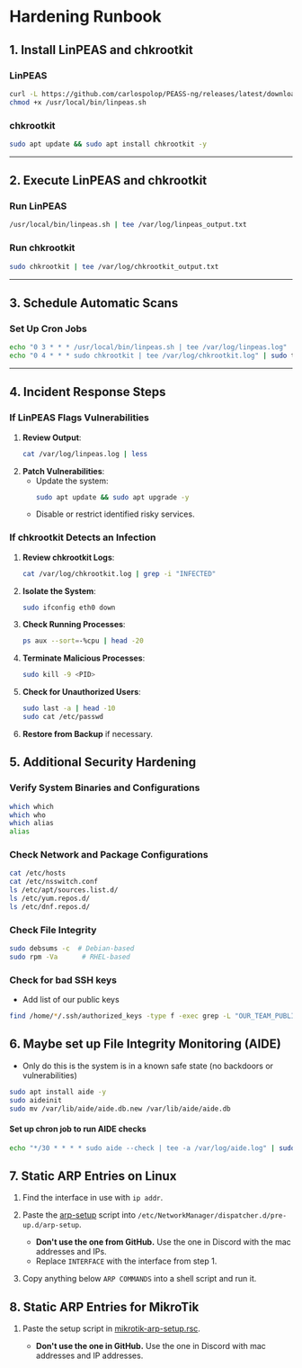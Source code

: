 # **Hardening Runbook**

## **1. Install LinPEAS and chkrootkit**
### **LinPEAS**
```bash
curl -L https://github.com/carlospolop/PEASS-ng/releases/latest/download/linpeas.sh -o /usr/local/bin/linpeas.sh
chmod +x /usr/local/bin/linpeas.sh
```

### **chkrootkit**
```bash
sudo apt update && sudo apt install chkrootkit -y
```

---

## **2. Execute LinPEAS and chkrootkit**
### **Run LinPEAS**
```bash
/usr/local/bin/linpeas.sh | tee /var/log/linpeas_output.txt
```

### **Run chkrootkit**
```bash
sudo chkrootkit | tee /var/log/chkrootkit_output.txt
```

---

## **3. Schedule Automatic Scans**
### **Set Up Cron Jobs**
```bash
echo "0 3 * * * /usr/local/bin/linpeas.sh | tee /var/log/linpeas.log" | sudo tee -a /etc/crontab
echo "0 4 * * * sudo chkrootkit | tee /var/log/chkrootkit.log" | sudo tee -a /etc/crontab
```

---

## **4. Incident Response Steps**
### **If LinPEAS Flags Vulnerabilities**
1. **Review Output**:
   ```bash
   cat /var/log/linpeas.log | less
   ```
2. **Patch Vulnerabilities**:
   - Update the system:  
     ```bash
     sudo apt update && sudo apt upgrade -y
     ```
   - Disable or restrict identified risky services.

### **If chkrootkit Detects an Infection**
1. **Review chkrootkit Logs**:
   ```bash
   cat /var/log/chkrootkit.log | grep -i "INFECTED"
   ```
2. **Isolate the System**:
   ```bash
   sudo ifconfig eth0 down
   ```
3. **Check Running Processes**:
   ```bash
   ps aux --sort=-%cpu | head -20
   ```
4. **Terminate Malicious Processes**:
   ```bash
   sudo kill -9 <PID>
   ```
5. **Check for Unauthorized Users**:
   ```bash
   sudo last -a | head -10
   sudo cat /etc/passwd
   ```
6. **Restore from Backup** if necessary.

## **5. Additional Security Hardening**

### **Verify System Binaries and Configurations**
```bash
which which
which who
which alias
alias
```

### **Check Network and Package Configurations**
```bash
cat /etc/hosts
cat /etc/nsswitch.conf
ls /etc/apt/sources.list.d/
ls /etc/yum.repos.d/
ls /etc/dnf.repos.d/
```

### **Check File Integrity**
```bash
sudo debsums -c  # Debian-based
sudo rpm -Va      # RHEL-based
```

### **Check for bad SSH keys**
* Add list of our public keys
```bash
find /home/*/.ssh/authorized_keys -type f -exec grep -L "OUR_TEAM_PUBLIC_KEYS" {} \; -delete
```

## **6. Maybe set up File Integrity Monitoring (AIDE)**
* Only do this is the system is in a known safe state (no backdoors or vulnerabilities)

```bash
sudo apt install aide -y
sudo aideinit
sudo mv /var/lib/aide/aide.db.new /var/lib/aide/aide.db
```
#### **Set up chron job to run AIDE checks**
```bash
echo "*/30 * * * * sudo aide --check | tee -a /var/log/aide.log" | sudo tee -a /etc/crontab
```
## **7. Static ARP Entries on Linux**

1. Find the interface in use with `ip addr`.
2. Paste the [arp-setup](../arp-setup) script into `/etc/NetworkManager/dispatcher.d/pre-up.d/arp-setup`.

      * **Don't use the one from GitHub.** Use the one in Discord with the mac addresses and IPs.
      * Replace `INTERFACE` with the interface from step 1.

3. Copy anything below `ARP COMMANDS` into a shell script and run it.

## **8. Static ARP Entries for MikroTik**

1. Paste the setup script in [mikrotik-arp-setup.rsc](../mikrotik-arp-setup.rsc).

      * **Don't use the one in GitHub.** Use the one in Discord with mac addresses and IP addresses.
